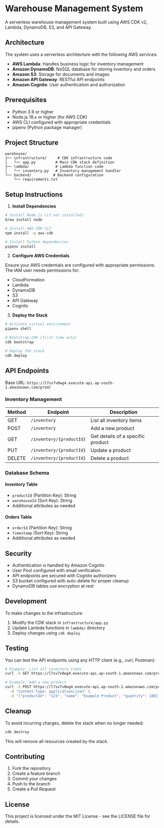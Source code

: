 # Warehouse Management System

A serverless warehouse management system built using AWS CDK v2, Lambda, DynamoDB, S3, and API Gateway.

## Architecture

The system uses a serverless architecture with the following AWS services:

- **AWS Lambda**: Handles business logic for inventory management
- **Amazon DynamoDB**: NoSQL database for storing inventory and orders
- **Amazon S3**: Storage for documents and images
- **Amazon API Gateway**: RESTful API endpoints
- **Amazon Cognito**: User authentication and authorization

## Prerequisites

- Python 3.9 or higher
- Node.js 18.x or higher (for AWS CDK)
- AWS CLI configured with appropriate credentials
- pipenv (Python package manager)

## Project Structure

```
warehouse/
├── infrastructure/     # CDK infrastructure code
│   └── app.py         # Main CDK stack definition
├── lambda/            # Lambda function code
│   └── inventory.py   # Inventory management handler
└── backend/          # Backend configuration
    └── requirements.txt
```

## Setup Instructions

1. **Install Dependencies**

```bash
# Install Node.js (if not installed)
brew install node

# Install AWS CDK CLI
npm install -g aws-cdk

# Install Python dependencies
pipenv install
```

2. **Configure AWS Credentials**

Ensure your AWS credentials are configured with appropriate permissions. The IAM user needs permissions for:
- CloudFormation
- Lambda
- DynamoDB
- S3
- API Gateway
- Cognito

3. **Deploy the Stack**

```bash
# Activate virtual environment
pipenv shell

# Bootstrap CDK (first time only)
cdk bootstrap

# Deploy the stack
cdk deploy
```

## API Endpoints

Base URL: `https://l7sv7v0wg4.execute-api.ap-south-1.amazonaws.com/prod/`

### Inventory Management

| Method | Endpoint | Description |
|--------|----------|-------------|
| GET | `/inventory` | List all inventory items |
| POST | `/inventory` | Add a new product |
| GET | `/inventory/{productId}` | Get details of a specific product |
| PUT | `/inventory/{productId}` | Update a product |
| DELETE | `/inventory/{productId}` | Delete a product |

### Database Schema

#### Inventory Table
- `productId` (Partition Key): String
- `warehouseId` (Sort Key): String
- Additional attributes as needed

#### Orders Table
- `orderId` (Partition Key): String
- `timestamp` (Sort Key): String
- Additional attributes as needed

## Security

- Authentication is handled by Amazon Cognito
- User Pool configured with email verification
- API endpoints are secured with Cognito authorizers
- S3 bucket configured with auto-delete for proper cleanup
- DynamoDB tables use encryption at rest

## Development

To make changes to the infrastructure:

1. Modify the CDK stack in `infrastructure/app.py`
2. Update Lambda functions in `lambda/` directory
3. Deploy changes using `cdk deploy`

## Testing

You can test the API endpoints using any HTTP client (e.g., curl, Postman):

```bash
# Example: List all inventory items
curl -X GET https://l7sv7v0wg4.execute-api.ap-south-1.amazonaws.com/prod/inventory

# Example: Add a new product
curl -X POST https://l7sv7v0wg4.execute-api.ap-south-1.amazonaws.com/prod/inventory \
  -H "Content-Type: application/json" \
  -d '{"productId": "123", "name": "Example Product", "quantity": 100}'
```

## Cleanup

To avoid incurring charges, delete the stack when no longer needed:

```bash
cdk destroy
```

This will remove all resources created by the stack.

## Contributing

1. Fork the repository
2. Create a feature branch
3. Commit your changes
4. Push to the branch
5. Create a Pull Request

## License

This project is licensed under the MIT License - see the LICENSE file for details.
